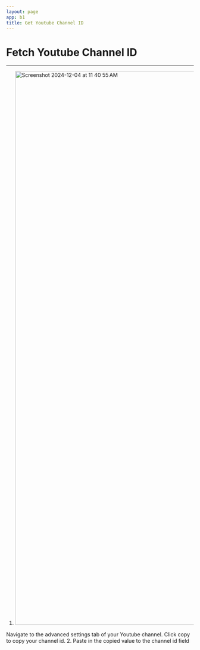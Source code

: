 ```yaml
---
layout: page
app: b1
title: Get Youtube Channel ID
---
```


# Fetch Youtube Channel ID

---

1. <img width="1486" alt="Screenshot 2024-12-04 at 11 40 55 AM" src="https://github.com/user-attachments/assets/32fb9b67-8a99-40b4-a2d9-c1fbbcf7912f">
Navigate to the advanced settings tab of your Youtube channel. Click copy to copy your channel id.
2. Paste in the copied value to the channel id field
